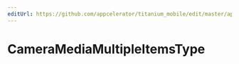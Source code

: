 ```yaml
---
editUrl: https://github.com/appcelerator/titanium_mobile/edit/master/apidoc/Titanium/Media/Media.yml
---
```

# CameraMediaMultipleItemsType

<TypeHeader/>

<ApiDocs/>
